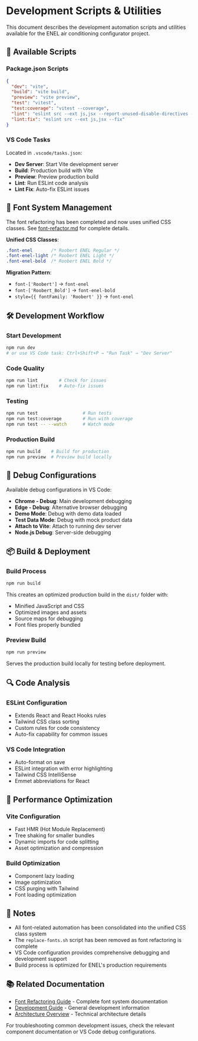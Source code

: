 # Development Scripts & Utilities

This document describes the development automation scripts and utilities available for the ENEL air conditioning configurator project.

## 📝 Available Scripts

### **Package.json Scripts**
```json
{
  "dev": "vite",
  "build": "vite build", 
  "preview": "vite preview",
  "test": "vitest",
  "test:coverage": "vitest --coverage",
  "lint": "eslint src --ext js,jsx --report-unused-disable-directives --max-warnings 0",
  "lint:fix": "eslint src --ext js,jsx --fix"
}
```

### **VS Code Tasks** 
Located in `.vscode/tasks.json`:

- **Dev Server**: Start Vite development server
- **Build**: Production build with Vite  
- **Preview**: Preview production build
- **Lint**: Run ESLint code analysis
- **Lint Fix**: Auto-fix ESLint issues

## 🔧 Font System Management

The font refactoring has been completed and now uses unified CSS classes. See [font-refactor.md](./font-refactor.md) for complete details.

**Unified CSS Classes**:
```css
.font-enel       /* Roobert ENEL Regular */
.font-enel-light /* Roobert ENEL Light */  
.font-enel-bold  /* Roobert ENEL Bold */
```

**Migration Pattern**:
- `font-['Roobert']` → `font-enel`
- `font-['Roobert_Bold']` → `font-enel-bold`
- `style={{ fontFamily: 'Roobert' }}` → `font-enel`

## 🛠️ Development Workflow

### **Start Development**
```bash
npm run dev
# or use VS Code task: Ctrl+Shift+P → "Run Task" → "Dev Server"
```

### **Code Quality**
```bash
npm run lint        # Check for issues
npm run lint:fix    # Auto-fix issues
```

### **Testing**
```bash
npm run test                 # Run tests
npm run test:coverage        # Run with coverage
npm run test -- --watch      # Watch mode
```

### **Production Build**
```bash
npm run build    # Build for production
npm run preview  # Preview build locally
```

## 🐛 Debug Configurations

Available debug configurations in VS Code:

- **Chrome - Debug**: Main development debugging
- **Edge - Debug**: Alternative browser debugging
- **Demo Mode**: Debug with demo data loaded
- **Test Data Mode**: Debug with mock product data
- **Attach to Vite**: Attach to running dev server
- **Node.js Debug**: Server-side debugging

## 📦 Build & Deployment

### **Build Process**
```bash
npm run build
```

This creates an optimized production build in the `dist/` folder with:
- Minified JavaScript and CSS
- Optimized images and assets
- Source maps for debugging
- Font files properly bundled

### **Preview Build**
```bash
npm run preview
```

Serves the production build locally for testing before deployment.

## 🔍 Code Analysis

### **ESLint Configuration**
- Extends React and React Hooks rules
- Tailwind CSS class sorting
- Custom rules for code consistency
- Auto-fix capability for common issues

### **VS Code Integration**
- Auto-format on save
- ESLint integration with error highlighting
- Tailwind CSS IntelliSense
- Emmet abbreviations for React

## 🚀 Performance Optimization

### **Vite Configuration**
- Fast HMR (Hot Module Replacement)
- Tree shaking for smaller bundles
- Dynamic imports for code splitting
- Asset optimization and compression

### **Build Optimization**
- Component lazy loading
- Image optimization
- CSS purging with Tailwind
- Font loading optimization

## 📝 Notes

- All font-related automation has been consolidated into the unified CSS class system
- The `replace-fonts.sh` script has been removed as font refactoring is complete
- VS Code configuration provides comprehensive debugging and development support
- Build process is optimized for ENEL's production requirements

## 📚 Related Documentation

- [Font Refactoring Guide](./font-refactor.md) - Complete font system documentation
- [Development Guide](./development-guide.md) - General development information
- [Architecture Overview](./architecture/README.md) - Technical architecture details

For troubleshooting common development issues, check the relevant component documentation or VS Code debug configurations.

